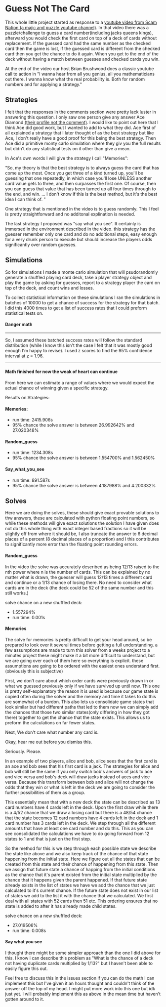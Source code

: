 # Guess Not The Card

This whole little project started as response to a 
[youtube video from Scam Nation (a majic and puzzle youtube channel)](https://www.youtube.com/watch?v=Pkp51MZUD3Q&t=1s).
In that video there was a puzzle/challenge to guess a card number(including jacks queens kings), afterward you would 
check the first card on top of a deck of cards without replacement. If the guessed card had the same number as the 
checked card then the game is lost, if the guessed card is different from the checked card then you get the chance to 
do it again. When you get to the end of the deck without having a match between guesses and checked cards you win. 

At the end of the video our host Brian Brushwood does a classic youtube call to action in "I wanna hear from all you
genius, all you mathematicians out there. I wanna know what the real probability is. Both for random numbers and 
for applying a strategy."

## Strategies

I felt that the responses in the comments section were pretty lack luster in answering this question. I only saw one 
person give any answer Ace Diamond [(their profile not the comment)](https://www.youtube.com/channel/UCSlcPhWYE-liv6IJLUen12w).
I would like to point out here that I think Ace did good work, but I wanted to add to what they did. 
Ace first of all explained a strategy that I later thought of as the best strategy but like Ace, I don't really have 
a good proof for this being the best strategy. Then Ace did a primitive monty carlo simulation where they giv you the 
full results but didn't do any statistical tests on it other than give a mean. 

In Ace's own words I will give the strategy I call "Memories": 

"So, my theory is that the best strategy is to always guess the card that has come up the most.  Once you get three of 
a kind turned up, you'll be guessing that one repeatedly, in which case you'll lose UNLESS another card value gets to 
three, and then surpasses the first one. Of course, then you can guess that value that has been turned up all four 
times through to the end, and win. ... I don't know if this is the best method, but it's the best idea I can think of.
"

One strategy that is mentioned in the video is to guess randomly. This I feel is pretty straightforward and no additonal 
explination is needed. 

The last strategy I proposed was "say what you see". It certainly is immersed in the environment described in the video. 
this strategy has the guesser remember only one card and do no additional steps, easy enough for a very drunk person to 
execute but should increase the players odds significantly over random guesses. 

## Simulations

So for simulations I made a monte carlo simulation that will psudorandomly generate a shuffled playing card deck, take 
a player strategy object and play the game by asking for guesses, report to a strategy player the card on top of the 
deck, and count wins and losses. 

To collect statistical information on these simulations I ran the simulations in batches of 10000 to get a chance of 
success for the strategy for that batch. I did this 4000 times to get a list of success rates that I could preform 
statistical tests on.
 
#### Danger math

-------

So, I assumed these batched success rates will follow the standard distribution (while I know this isn't the case I felt
 that it was mostly good enough I'm happy to revise). I used z scores to find the 95% confidence interval at z = 1.96.

------

#### Math finished for now the weak of heart can continue

From here we can estimate a range of values where we would expect the actual chance of winning given a specific strategy.

Results on Strategies:

#### Memories: 
    
 - run time: 2415.906s
 - 95% chance the solve answer is between 26.992642% and 27.020348%

#### Random_guess

 - run time: 1234.308s
 - 95% chance the solve answer is between 1.554700% and 1.562450%

#### Say_what_you_see 
 - run time: 891.587s
 - 95% chance the solve answer is between 4.187988% and 4.200332%

## Solves

Here we are doing the solves, these should give exact provable solutions to thw answers, these are calculated with 
python floating point numbers, so while these methods will give exact solutions the solution I have given does not do 
this whole thing with exact integer based fractions so it will be slightly off from where it should be, I also truncate 
the answer to 6 decimal places of a percent (8 decimal places of a proportion) and I this contributes to significantly 
more error than the floating point rounding errors.

#### Random_guess

In the video the solve was accurately described as being 12/13 raised to the nth power where n is the number of cards.
This can be explained by no matter what is drawn, the guesser will guess 12/13 times a different card and continue or a 
1/13 chance of losing there. No need to consider what cards are in the deck (the deck could be 52 of the same number and
 this still works.)
 
 solve chance on a new shuffled deck: 
 - 1.557294%
 - run time: 0.001s
 
 
#### Memories

The solve for memories is pretty difficult to get your head around, so be prepared to look over it several times before 
getting a full understanding. a few assumptions are made to turn this solver from a weeks project to a minutes project 
these might make it a bit more difficult to understand, but we are going over each of them here so everything is 
explicit. these assumptions are going to be ordered with the easiest ones understand first. (obviously this is 
subjective)

First, we don't care about which order cards were previously drawn in or what we guessed previously only if we have 
survived up until now. This one is pretty self-explanatory the reason it is used is because our game state is copied 
often during the solver and the memory and time it takes to do this are somewhat of a burdon. This also lets us 
consolidate game states that look similar but had different paths that led to them now we can simply add the chances 
that those two similar states(only differing in how they got there) together to get the chance that the state exists. 
This allows us to preform the calculations on far fewer states. 

Next, We don't care what number any card is. 

Okay, hear me out before you dismiss this. 

Seriously. Please. 

In an example of two players, alice and bob, alice sees that the first card is an ace and bob sees that his first card 
is a jack. The strategies for alice and  bob will still be the same if you only switch bob's answers of jack to ace and
vice versa and bob's deck will draw jacks instead of aces and vice versa. Because this transform between bob and alice 
will not change the odds that they win or what is left in the deck we are going to consider the further possibilities 
of them as a group.

This essentially mean that with a new deck the state can be described as 13 card numbers have 4 cards left in the deck.
Upon the first draw while there is a 4/52 chance that we draw a losing card but there is a 48/54 chance that the state 
becomes 12 card numbers have 4 cards left in the deck and 1 card number has 3 cards left in the deck.
We step through all the  different amounts that have at least one card number and do this. This as you can see consolidated the 
calculations we have to do going forward from 12 states to 1 and that is just on the first step.

So the method for this is we step through each possible state we describe the state like above and we also keep track of
the chance of that state happening from the initial state. Here we figure out all the states that can be created from 
this state and their chance of happening from this state. Then we assign that future state a chance of happing from the 
initial conditions as the chance that it's parent existed from the initial state multiplied by the chance that it happens
given the parent happened. If that future state already exists in the list of states we have we add the chance that we
just calculated to it's current chance. If the future state does not exist in our list of states we add to the list it 
with the chance that we calculated. We first deal with all states with 52 cards then 51 etc. This ordering ensures that 
no state is added to after it has already made child states. 

solve chance on a new shuffled deck: 
 - 27.019506%
 - run time:  0.008s
 #### Say what you see
 
 I thought there might be some simpler approach than the one I did above for this. I know i can describe this problem as
 "What is the chance of a deck not having duplicate cards multiplied by 1/13?" but I haven't been able to easily figure 
 this out.
 
 Feel free to discuss this in the issues section if you can do the math I can implement this but I've given it an hours
 thought and couldn't think of the answer off the top of my head. I might put more work into this one but idk just yet.
 I will probably implement this as above in the mean time but haven't gotten around to it.
 
